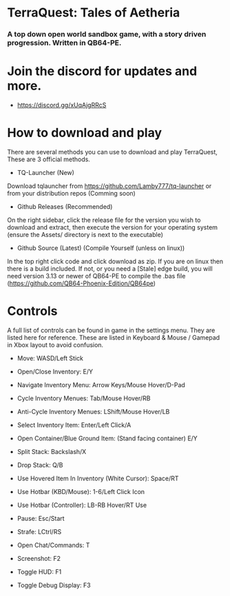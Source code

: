 # TerraQuest: Tales of Aetheria

### A top down open world sandbox game, with a story driven progression. Written in QB64-PE.

# Join the discord for updates and more.

- https://discord.gg/xUqAjgRRcS

# How to download and play
There are several methods you can use to download and play TerraQuest, These are 3 official methods.

- TQ-Launcher (New)

Download tqlauncher from https://github.com/Lamby777/tq-launcher or from your distribution repos (Comming soon)

- Github Releases (Recommended)

On the right sidebar, click the release file for the version you wish to download and extract, then execute the version for your operating system (ensure the Assets/ directory is next to the executable)

- Github Source (Latest) (Compile Yourself (unless on linux))

In the top right click code and click download as zip. If you are on linux then there is a build included. If not, or you need a [Stale] edge build, you will need version 3.13 or newer of QB64-PE to compile the .bas file (https://github.com/QB64-Phoenix-Edition/QB64pe)

# Controls
A full list of controls can be found in game in the settings menu. They are listed here for reference. These are listed in Keyboard & Mouse / Gamepad in Xbox layout to avoid confusion.

- Move: WASD/Left Stick

- Open/Close Inventory: E/Y

- Navigate Inventory Menu: Arrow Keys/Mouse Hover/D-Pad

- Cycle Inventory Menues: Tab/Mouse Hover/RB

- Anti-Cycle Inventory Menues: LShift/Mouse Hover/LB

- Select Inventory Item: Enter/Left Click/A

- Open Container/Blue Ground Item: (Stand facing container) E/Y

- Split Stack: Backslash/X

- Drop Stack: Q/B

- Use Hovered Item In Inventory (White Cursor): Space/RT

- Use Hotbar (KBD/Mouse): 1-6/Left Click Icon

- Use Hotbar (Controller): LB-RB Hover/RT Use

- Pause: Esc/Start

- Strafe: LCtrl/RS

- Open Chat/Commands: T

- Screenshot: F2

- Toggle HUD: F1

- Toggle Debug Display: F3


